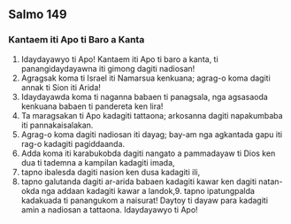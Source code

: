 Salmo 149
---------

### Kantaem iti Apo ti Baro a Kanta

1. Idaydayawyo ti Apo!
   Kantaem iti Apo ti baro a kanta, ti panangidaydayawna iti gimong dagiti nadiosan!
2. Agragsak koma ti Israel iti Namarsua kenkuana;
   agrag-o koma dagiti annak ti Sion iti Arida!
3. Idaydayawda koma ti naganna babaen ti panagsala, nga agsasaoda kenkuana babaen ti pandereta ken lira!
4. Ta maragsakan ti Apo kadagiti tattaona;
   arkosanna dagiti napakumbaba iti pannakaisalakan.
5. Agrag-o koma dagiti nadiosan iti dayag;
   bay-am nga agkantada gapu iti rag-o kadagiti pagiddaanda.
6. Adda koma iti karabukobda dagiti nangato a pammadayaw ti Dios
   ken dua ti tademna a kampilan kadagiti imada,
7. tapno ibalesda dagiti nasion
   ken dusa kadagiti ili,
8. tapno galutanda dagiti ar-arida babaen kadagiti kawar
   ken dagiti natan-okda nga addaan kadagiti kawar a landok,9. tapno ipatungpalda kadakuada ti panangukom a naisurat!
   Daytoy ti dayaw para kadagiti amin a nadiosan a tattaona.
   Idaydayawyo ti Apo!